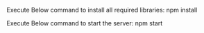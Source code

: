 Execute Below command to install all required libraries:
npm install

Execute Below command to start the server:
npm start
